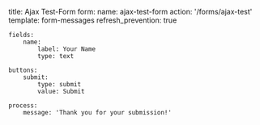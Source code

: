 title: Ajax Test-Form
form:
    name: ajax-test-form
    action: '/forms/ajax-test'
    template: form-messages
    refresh_prevention: true

    fields:
        name:
            label: Your Name
            type: text

    buttons:
        submit:
            type: submit
            value: Submit

    process:
        message: 'Thank you for your submission!'
